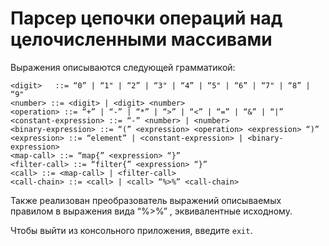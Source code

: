 # Парсер цепочки операций над целочисленными массивами
Выражения описываются следующей грамматикой:
```
<digit>   ::= “0” | “1" | “2” | “3" | “4” | “5" | “6” | “7" | “8” | “9"
<number> ::= <digit> | <digit> <number>
<operation> ::= “+” | “-” | “*” | “>” | “<” | “=” | “&” | “|”
<constant-expression> ::= “-” <number> | <number>
<binary-expression> ::= “(” <expression> <operation> <expression> “)”
<expression> ::= “element” | <constant-expression> | <binary-expression>
<map-call> ::= “map{” <expression> “}”
<filter-call> ::= “filter{” <expression> “}”
<call> ::= <map-call> | <filter-call>
<call-chain> ::= <call> | <call> “%>%” <call-chain>
```

Также реализован преобразователь выражений описываемых правилом <call-chain> в выражения вида <filter-call> “%>%” <map-call>, эквивалентные исходному.

Чтобы выйти из консольного приложения, введите ```exit```.
